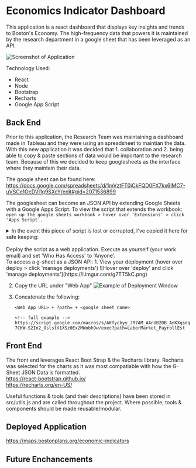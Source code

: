 # Economics Indicator Dashboard
This application is a react dashboard that displays key insights and trends to Boston's Economy. The high-frequency data that powers it is maintained by the research department in a google sheet that has been leveraged as an API. 

![Screenshot of Application](https://i.imgur.com/SAaIbLf.png)

Technology Used:
* React
* Node
* Bootstrap
* Recharts
* Google App Script

## Back End
Prior to this application, the Research Team was maintaining a dashboard made in Tableau and they were using an spreadsheet to maintian the data. With this new application it was decided that 1. collaboration and 2. being able to copy & paste sections of data would be important to the research team. Because of this we decided to keep googlesheets as the interface where they maintain their data.

The google sheet can be found here: https://docs.google.com/spreadsheets/d/1mVztFT0iCkFQD0FX7kx6lMC7-uVSCe1OcDVl1q9SXcY/edit#gid=2071536899

The googlesheet can become an JSON API by extending Google Sheets with a Google Apps Script. To view the script that extends the workbook: `open up the google sheets workbook > hover over 'Extensions' > click 'Apps Script'. `
<details>
    <summary> In the event this piece of script is lost or corrupted, I've copied it here for safe keeping:</summary>

    ```
    function json(sheetName) {
    const spreadsheet = SpreadsheetApp.getActiveSpreadsheet()
    const sheet = spreadsheet.getSheetByName(sheetName)
    const data = sheet.getDataRange().getValues()
    const jsonData = convertToJson(data)
    return ContentService
            .createTextOutput(JSON.stringify(jsonData))
            .setMimeType(ContentService.MimeType.JSON)
    }

    function convertToJson(data) {
    const headers = data[0]
    const raw_data = data.slice(1,)
    let json = []
    raw_data.forEach(d => {
        let object = {}
        for (let i = 0; i < headers.length; i++) {
            object[headers[i]] = d[i]
        }
        json.push(object)
    });
    return json
    }

    function doGet(e) {
    const path = e.parameter.path
    return json(path)
    }
    ```
</details>
<br>
Deploy the script as a web application. Execute as yourself (your work email) and set 'Who Has Access' to 'Anyone'.
<br>
To access a g-sheet as a JSON API:
1. View your deployment (hover over deploy > click 'manage deployments')
![Hover over 'deploy' and click 'manage deployments'](https://i.imgur.com/g7TT5kC.png)

2. Copy the URL under "Web App"
![Example of Deployment Window](https://i.imgur.com/tmWeEaB.png)

3. Concatenate the following:
    ```
    <Web App URL> + ?path= + <google sheet name>

    <!-- full example -->
    https://script.google.com/macros/s/AKfycbyy_JR7AM_AAnUB2DB_AnKXqsdqlIPJoBc-7CKW-S2In2_OslstV1XSz0Ex2MWobh9w/exec?path=LaborMarket_PayrollEst
    ```
## Front End
The front end leverages React Boot Strap & the Recharts library. Recharts was selected for the charts as it was most compatiable with how the G-Sheet JSON Data is formatted.
<br>
https://react-bootstrap.github.io/
<br>
https://recharts.org/en-US/

Useful functions & tools (and their descriptions) have been stored in src/utils.js and are called throughout the project. Where possible, tools & components should be made reusable/modular.

## Deployed Application
https://maps.bostonplans.org/economic-indicators

## Future Enchancements
